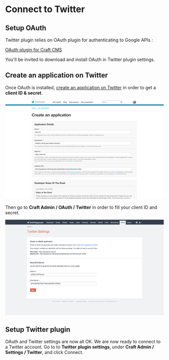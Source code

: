 # Connect to Twitter

## Setup OAuth

Twitter plugin relies on OAuth plugin for authenticating to Google APIs :

[OAuth plugin for Craft CMS](https://dukt.net/oauth)

You'll be invited to download and install OAuth in Twitter plugin settings.


## Create an application on Twitter

Once OAuth is installed, [create an application on Twitter](https://dev.twitter.com/apps) in order to get a **client ID & secret**.

![Image](assets/craft-oauth-twitter-app.png)

Then go to **Craft Admin / OAuth / Twitter** in order to fill your client ID and secret.

![Image](assets/craft-oauth-twitter-settings.png)

## Setup Twitter plugin

OAuth and Twitter settings are now all OK. We are now ready to connect to a Twitter account.
Go to to **Twitter plugin settings**, under **Craft Admin / Settings / Twitter**, and click Connect.